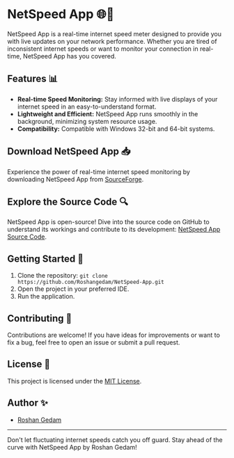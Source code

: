 # NetSpeed App 🌐🚀

NetSpeed App is a real-time internet speed meter designed to provide you with live updates on your network performance. Whether you are tired of inconsistent internet speeds or want to monitor your connection in real-time, NetSpeed App has you covered.

## Features 📊
- **Real-time Speed Monitoring:** Stay informed with live displays of your internet speed in an easy-to-understand format.
- **Lightweight and Efficient:** NetSpeed App runs smoothly in the background, minimizing system resource usage.
- **Compatibility:** Compatible with Windows 32-bit and 64-bit systems.

## Download NetSpeed App 📥
Experience the power of real-time internet speed monitoring by downloading NetSpeed App from [SourceForge](https://lnkd.in/dK2w-iQJ).

## Explore the Source Code 🔍
NetSpeed App is open-source! Dive into the source code on GitHub to understand its workings and contribute to its development: [NetSpeed App Source Code](https://lnkd.in/dtmd7cDp).

## Getting Started 🚀
1. Clone the repository: `git clone https://github.com/Roshangedam/NetSpeed-App.git`
2. Open the project in your preferred IDE.
3. Run the application.

## Contributing 🤝
Contributions are welcome! If you have ideas for improvements or want to fix a bug, feel free to open an issue or submit a pull request.

## License 📄
This project is licensed under the [MIT License](LICENSE).

## Author ✨
- [Roshan Gedam](https://github.com/Roshangedam)

---

Don't let fluctuating internet speeds catch you off guard. Stay ahead of the curve with NetSpeed App by Roshan Gedam!

